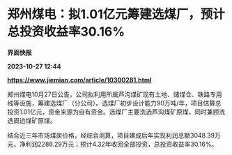 # 郑州煤电：拟1.01亿元筹建选煤厂，预计总投资收益率30.16%
**界面快报**

**2023-10-27 12:44**

**https://www.jiemian.com/article/10300281.html**

郑州煤电10月27日公告，公司拟利用所属芦沟煤矿现有土地、储煤仓、铁路专用线等设施，筹建选煤厂（分公司）。选煤厂初步设计能力90万吨/年，项目估算总投资1.01亿元，资金来源为自有资金。选煤厂主要洗选芦沟煤矿原煤，同时兼顾洗选周边煤矿原煤。

结合近三年市场煤炭价格，经综合测算，项目建成后年实现利润总额3048.39万元，净利润2286.29万元；预计4.32年收回全部投资，总投资收益率30.16%。
